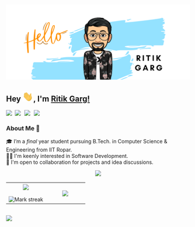 ![Ritik Garg Banner Image ](./resources/banner-improved.png)

## Hey <img src="./resources/Hi.gif" width="29px">, I'm [Ritik Garg!](https://www.linkedin.com/in/ritikgargg/) 


<a href="https://www.linkedin.com/in/ritikgargg/">
  <img align="left" width="24px" src="https://cdn.jsdelivr.net/npm/simple-icons@v3/icons/linkedin.svg"  />
</a>
<a href="mailto:ritikgarg2701@gmail.com">
  <img align="left" width="26px" src="https://cdn.jsdelivr.net/npm/simple-icons@v3/icons/gmail.svg" />
</a>
<a href="https://www.instagram.com/ritikgarggg/?igshid=YmMyMTA2M2Y%3D">
  <img align="left" width="26px" src="https://cdn.jsdelivr.net/npm/simple-icons@v3/icons/instagram.svg" />
</a>
<a href="https://www.quora.com/profile/Ritik-Garg-76">
  <img align="left" width="26px" src="https://cdn.jsdelivr.net/npm/simple-icons@v3/icons/quora.svg" />
</a>


<br/>

### About Me 🚀
🎓 I’m a _final_ year student pursuing B.Tech.  in Computer Science & Engineering from IIT Ropar. </br>
👨‍💻 I'm keenly interested in Software Development. </br>
👯 I'm open to collaboration for projects and idea discussions.

<p  align="center">
<img src="https://user-images.githubusercontent.com/73097560/115834477-dbab4500-a447-11eb-908a-139a6edaec5c.gif"> 
                  
  <br>

  
  
  
<table border="0" align="center">
<tr border="0">
<td width="50%" align="center">
  
  <img  align="center"  src="https://github-readme-stats.vercel.app/api?username=ritikgargg&theme=cobalt&show_icons=true&count_private=true" />
  <br></br>
  <img  title="🔥 Get streak stats for your profile at git.io/streak-stats" alt="Mark streak" src="https://github-readme-streak-stats.herokuapp.com/?user=ritikgargg&theme=dark&hide_border=true" />


  
</td>

<td width="50%" align="center">

  <img  align="center"  src="https://github-readme-stats.anuraghazra1.vercel.app/api/top-langs/?username=ritikgargg&theme=dark&hide_border=true&no-bg=true&no-frame=true&langs_count=6"/>
  
  </td>
</tr>
</table>

<br>







<img src="https://user-images.githubusercontent.com/73097560/115834477-dbab4500-a447-11eb-908a-139a6edaec5c.gif">
</p> 